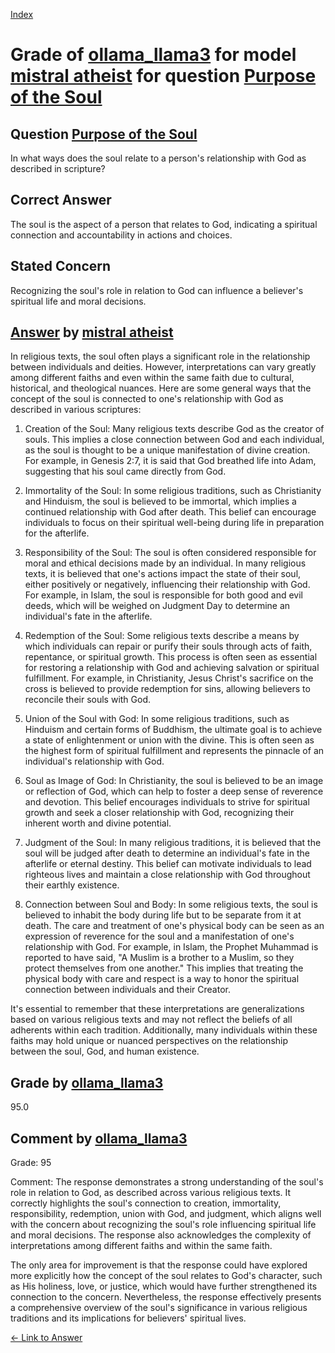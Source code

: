 
[Index](../../../../index.md)
# Grade of [ollama_llama3](../../../grading_models/ollama_llama3.md) for model [mistral atheist](../../../answering_models/mistral_atheist.md) for question [Purpose of the Soul](../../../questions/Purpose_of_the_Soul.md)

## Question [Purpose of the Soul](../../../questions/Purpose_of_the_Soul.md)
In what ways does the soul relate to a person's relationship with God as described in scripture?

## Correct Answer
The soul is the aspect of a person that relates to God, indicating a spiritual connection and accountability in actions and choices.

## Stated Concern
Recognizing the soul's role in relation to God can influence a believer's spiritual life and moral decisions.

## [Answer](../Purpose_of_the_Soul.md) by [mistral atheist](../../../answering_models/mistral_atheist.md)
 In religious texts, the soul often plays a significant role in the relationship between individuals and deities. However, interpretations can vary greatly among different faiths and even within the same faith due to cultural, historical, and theological nuances. Here are some general ways that the concept of the soul is connected to one's relationship with God as described in various scriptures:

1. Creation of the Soul: Many religious texts describe God as the creator of souls. This implies a close connection between God and each individual, as the soul is thought to be a unique manifestation of divine creation. For example, in Genesis 2:7, it is said that God breathed life into Adam, suggesting that his soul came directly from God.

2. Immortality of the Soul: In some religious traditions, such as Christianity and Hinduism, the soul is believed to be immortal, which implies a continued relationship with God after death. This belief can encourage individuals to focus on their spiritual well-being during life in preparation for the afterlife.

3. Responsibility of the Soul: The soul is often considered responsible for moral and ethical decisions made by an individual. In many religious texts, it is believed that one's actions impact the state of their soul, either positively or negatively, influencing their relationship with God. For example, in Islam, the soul is responsible for both good and evil deeds, which will be weighed on Judgment Day to determine an individual's fate in the afterlife.

4. Redemption of the Soul: Some religious texts describe a means by which individuals can repair or purify their souls through acts of faith, repentance, or spiritual growth. This process is often seen as essential for restoring a relationship with God and achieving salvation or spiritual fulfillment. For example, in Christianity, Jesus Christ's sacrifice on the cross is believed to provide redemption for sins, allowing believers to reconcile their souls with God.

5. Union of the Soul with God: In some religious traditions, such as Hinduism and certain forms of Buddhism, the ultimate goal is to achieve a state of enlightenment or union with the divine. This is often seen as the highest form of spiritual fulfillment and represents the pinnacle of an individual's relationship with God.

6. Soul as Image of God: In Christianity, the soul is believed to be an image or reflection of God, which can help to foster a deep sense of reverence and devotion. This belief encourages individuals to strive for spiritual growth and seek a closer relationship with God, recognizing their inherent worth and divine potential.

7. Judgment of the Soul: In many religious traditions, it is believed that the soul will be judged after death to determine an individual's fate in the afterlife or eternal destiny. This belief can motivate individuals to lead righteous lives and maintain a close relationship with God throughout their earthly existence.

8. Connection between Soul and Body: In some religious texts, the soul is believed to inhabit the body during life but to be separate from it at death. The care and treatment of one's physical body can be seen as an expression of reverence for the soul and a manifestation of one's relationship with God. For example, in Islam, the Prophet Muhammad is reported to have said, "A Muslim is a brother to a Muslim, so they protect themselves from one another." This implies that treating the physical body with care and respect is a way to honor the spiritual connection between individuals and their Creator.

It's essential to remember that these interpretations are generalizations based on various religious texts and may not reflect the beliefs of all adherents within each tradition. Additionally, many individuals within these faiths may hold unique or nuanced perspectives on the relationship between the soul, God, and human existence.

## Grade by [ollama_llama3](../../../grading_models/ollama_llama3.md)
95.0

## Comment by [ollama_llama3](../../../grading_models/ollama_llama3.md)
Grade: 95

Comment: The response demonstrates a strong understanding of the soul's role in relation to God, as described across various religious texts. It correctly highlights the soul's connection to creation, immortality, responsibility, redemption, union with God, and judgment, which aligns well with the concern about recognizing the soul's role influencing spiritual life and moral decisions. The response also acknowledges the complexity of interpretations among different faiths and within the same faith.

The only area for improvement is that the response could have explored more explicitly how the concept of the soul relates to God's character, such as His holiness, love, or justice, which would have further strengthened its connection to the concern. Nevertheless, the response effectively presents a comprehensive overview of the soul's significance in various religious traditions and its implications for believers' spiritual lives.

[&lt;- Link to Answer](../Purpose_of_the_Soul.md)
